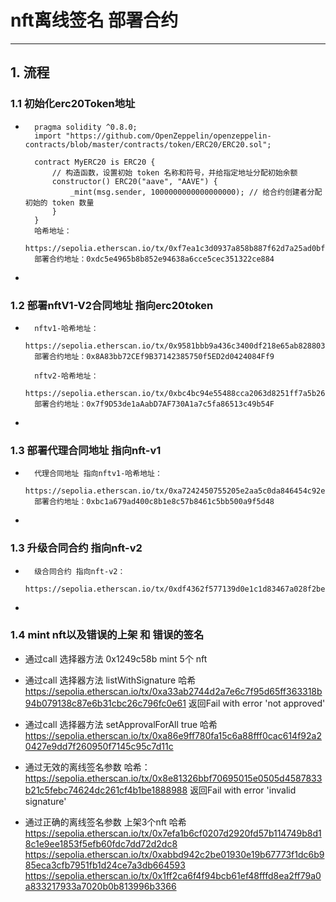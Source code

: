 # nft离线签名 部署合约



---

## 1. 流程


### 1.1 初始化erc20Token地址
- ```solodity
    pragma solidity ^0.8.0;
    import "https://github.com/OpenZeppelin/openzeppelin-contracts/blob/master/contracts/token/ERC20/ERC20.sol";

    contract MyERC20 is ERC20 {
        // 构造函数，设置初始 token 名称和符号，并给指定地址分配初始余额
        constructor() ERC20("aave", "AAVE") {
            _mint(msg.sender, 1000000000000000000); // 给合约创建者分配初始的 token 数量
        }
    }
    哈希地址：
    https://sepolia.etherscan.io/tx/0xf7ea1c3d0937a858b887f62d7a25ad0bf7d35feed09e0e0b6fd2aae437d5738c    
    部署合约地址：0xdc5e4965b8b852e94638a6cce5cec351322ce884

-

### 1.2 部署nftV1-V2合同地址 指向erc20token 
- ```solodity
    nftv1-哈希地址：
    https://sepolia.etherscan.io/tx/0x9581bbb9a436c3400df218e65ab828803b7875027f477e17c9c8cdaf7a4eba82
    部署合约地址：0x8A83bb72CEf9B37142385750f5ED2d0424084Ff9

    nftv2-哈希地址：
    https://sepolia.etherscan.io/tx/0xbc4bc94e55488cca2063d8251ff7a5b26c7cb5bd261564691c04027adf8f4917
    部署合约地址：0x7f9D53de1aAabD7AF730A1a7c5fa86513c49b54F
-

###  1.3 部署代理合同地址 指向nft-v1
- ```solodity
    代理合同地址 指向nftv1-哈希地址：
    https://sepolia.etherscan.io/tx/0xa7242450755205e2aa5c0da846454c92e6e14b8cbd311f06647fa3633a779793
    部署合约地址：0xbc1a679ad400c8b1e8c57b8461c5bb500a9f5d48

-

###  1.3 升级合同合约 指向nft-v2
- ```solodity
    级合同合约 指向nft-v2：
    https://sepolia.etherscan.io/tx/0xdf4362f577139d0e1c1d83467a028f2be0e03147ab40d5371368214139f7ee2e

-

###  1.4 mint nft以及错误的上架 和 错误的签名 

-   通过call 选择器方法 0x1249c58b mint 5个 nft

-   通过call 选择器方法 listWithSignature  哈希
    https://sepolia.etherscan.io/tx/0xa33ab2744d2a7e6c7f95d65ff363318b94b079138c87e6b31cbc26c796fc0e61
    返回Fail with error 'not approved'


-   通过call 选择器方法 setApprovalForAll true 哈希
    https://sepolia.etherscan.io/tx/0xa86e9ff780fa15c6a88fff0cac614f92a20427e9dd7f260950f7145c95c7d11c


-   通过无效的离线签名参数 哈希：
    https://sepolia.etherscan.io/tx/0x8e81326bbf70695015e0505d4587833b21c5febc74624dc261cf4b1be1888988
    返回Fail with error 'invalid signature'

-   通过正确的离线签名参数 上架3个nft 哈希
    https://sepolia.etherscan.io/tx/0x7efa1b6cf0207d2920fd57b114749b8d18c1e9ee1853f5efb60fdc7dd72d2dc8
    https://sepolia.etherscan.io/tx/0xabbd942c2be01930e19b67773f1dc6b985eca3cfb7951fb1d24ce7a3db664593
    https://sepolia.etherscan.io/tx/0x1ff2ca6f4f94bcb61ef48fffd8ea2ff79a0a833217933a7020b0b813996b3366
